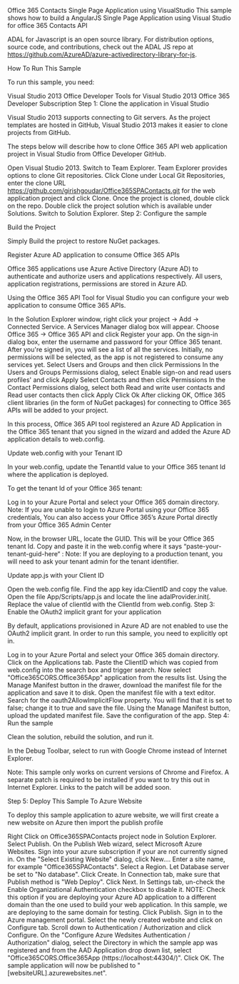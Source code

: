 Office 365 Contacts Single Page Application using VisualStudio
This sample shows how to build a AngularJS Single Page Application using Visual Studio for office 365 Contacts API 

ADAL for Javascript is an open source library. For distribution options, source code, and contributions, check out the ADAL JS repo at https://github.com/AzureAD/azure-activedirectory-library-for-js.

How To Run This Sample

To run this sample, you need:

Visual Studio 2013
Office Developer Tools for Visual Studio 2013
Office 365 Developer Subscription
Step 1: Clone the application in Visual Studio

Visual Studio 2013 supports connecting to Git servers. As the project templates are hosted in GitHub, Visual Studio 2013 makes it easier to clone projects from GitHub.

The steps below will describe how to clone Office 365 API web application project in Visual Studio from Office Developer GitHub.

Open Visual Studio 2013.
Switch to Team Explorer.
Team Explorer provides options to clone Git repositories.
Click Clone under Local Git Repositories, enter the clone URL https://github.com/girishgoudar/Office365SPAContacts.git for the web application project and click Clone.
Once the project is cloned, double click on the repo.
Double click the project solution which is available under Solutions.
Switch to Solution Explorer.
Step 2: Configure the sample

Build the Project

Simply Build the project to restore NuGet packages.

Register Azure AD application to consume Office 365 APIs

Office 365 applications use Azure Active Directory (Azure AD) to authenticate and authorize users and applications respectively. All users, application registrations, permissions are stored in Azure AD.

Using the Office 365 API Tool for Visual Studio you can configure your web application to consume Office 365 APIs.

In the Solution Explorer window, right click your project -> Add -> Connected Service.
A Services Manager dialog box will appear. Choose Office 365 -> Office 365 API and click Register your app.
On the sign-in dialog box, enter the username and password for your Office 365 tenant.
After you're signed in, you will see a list of all the services.
Initially, no permissions will be selected, as the app is not registered to consume any services yet.
Select Users and Groups and then click Permissions
In the Users and Groups Permissions dialog, select Enable sign-on and read users profiles' and click Apply
Select Contacts and then click Permissions
In the Contact Permissions dialog, select both Read and write user contacts and Read user contacts then click Apply
Click Ok
After clicking OK, Office 365 client libraries (in the form of NuGet packages) for connecting to Office 365 APIs will be added to your project.

In this process, Office 365 API tool registered an Azure AD Application in the Office 365 tenant that you signed in the wizard and added the Azure AD application details to web.config.

Update web.config with your Tenant ID

In your web.config, update the TenantId value to your Office 365 tenant Id where the application is deployed.

To get the tenant Id of your Office 365 tenant:

Log in to your Azure Portal and select your Office 365 domain directory.
Note: If you are unable to login to Azure Portal using your Office 365 credentials, You can also access your Office 365’s Azure Portal directly from your Office 365 Admin Center

Now, in the browser URL, locate the GUID. This will be your Office 365 tenant Id.
Copy and paste it in the web.config where it says “paste-your-tenant-guid-here“ :
Note: If you are deploying to a production tenant, you will need to ask your tenant admin for the tenant identifier.

Update app.js with your Client ID

Open the web.config file.
Find the app key ida:ClientID and copy the value.
Open the file App/Scripts/app.js and locate the line adalProvider.init(.
Replace the value of clientId with the ClientId from web.config.
Step 3: Enable the OAuth2 implicit grant for your application

By default, applications provisioned in Azure AD are not enabled to use the OAuth2 implicit grant. In order to run this sample, you need to explicitly opt in.

Log in to your Azure Portal and select your Office 365 domain directory.
Click on the Applications tab.
Paste the ClientID which was copied from web.config into the search box and trigger search. Now select "Office365CORS.Office365App" application from the results list.
Using the Manage Manifest button in the drawer, download the manifest file for the application and save it to disk.
Open the manifest file with a text editor. Search for the oauth2AllowImplicitFlow property. You will find that it is set to false; change it to true and save the file.
Using the Manage Manifest button, upload the updated manifest file. Save the configuration of the app.
Step 4: Run the sample

Clean the solution, rebuild the solution, and run it.

In the Debug Toolbar, select to run with Google Chrome instead of Internet Explorer.

Note: This sample only works on current versions of Chrome and Firefox. A separate patch is required to be installed if you want to try this out in Internet Explorer. Links to the patch will be added soon.


Step 5: Deploy This Sample To Azure Website

To deploy this sample application to azure website, we will first create a new website on Azure then import the publish profile

Right Click on Office365SPAContacts project node in Solution Explorer.
Select Publish.
On the Publish Web wizard, select Microsoft Azure Websites.
Sign into your azure subscription if your are not currently signed in.
On the "Select Existing Website" dialog, click New....
Enter a site name, for example "Office365SPAContacts".
Select a Region.
Let Database server be set to "No database".
Click Create.
In Connection tab, make sure that Publish method is "Web Deploy". Click Next.
In Settings tab, un-check the Enable Organizational Authentication checkbox to disable it.
NOTE: Check this option if you are deploying your Azure AD application to a different domain than the one used to build your web application. In this sample, we are deploying to the same domain for testing.
Click Publish.
Sign in to the Azure management portal.
Select the newly created website and click on Configure tab.
Scroll down to Authentication / Authorization and click Configure.
On the "Configure Azure Wedsites Authentication / Authorization" dialog, select the Directory in which the sample app was registered and from the AAD Application drop down list, select "Office365CORS.Office365App (https://localhost:44304/)". Click OK.
The sample application will now be published to "[websiteURL].azurewebsites.net".
